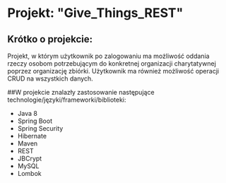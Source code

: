 # Projekt: "Give_Things_REST"


## Krótko o projekcie:
Projekt, w którym użytkownik po zalogowaniu ma możliwość oddania rzeczy osobom potrzebującym do konkretnej organizacji charytatywnej poprzez organizację zbiórki. Użytkownik ma również możliwość operacji CRUD na wszystkich danych.

##W projekcie znalazły zastosowanie następujące technologie/języki/frameworki/biblioteki:

- Java 8
- Spring Boot
- Spring Security
- Hibernate
- Maven
- REST
- JBCrypt
- MySQL
- Lombok


